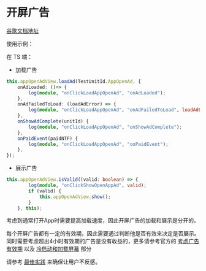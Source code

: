# 开屏广告

[谷歌文档地址](https://developers.google.com/admob/android/app-open?hl=zh-cn)

使用示例：

在 TS  端：

- 加载广告

```ts
this.appOpenAdView.loadAd(TestUnitId.AppOpenAd, {
    onAdLoaded: ()=> {
        log(module, "onClickLoadAppOpenAd", "onAdLoaded");
    },
    onAdFailedToLoad: (loadAdError) => {
        log(module, "onClickLoadAppOpenAd", "onAdFailedToLoad", loadAdError);
    },            
    onShowAdComplete(unitId) {
        log(module, "onClickLoadAppOpenAd", "onShowAdComplete");
    },
    onPaidEvent(paidNTF) {
        log(module, "onClickLoadAppOpenAd", "onPaidEvent");
    },
});

```

- 展示广告

```ts
this.appOpenAdView.isValid((valid: boolean) => {
        log(module, "onClickShowOpenAppAd", valid);
        if (valid) {
            this.appOpenAdView.show();
        }
    }, this);
```

考虑到通常打开App时需要提高加载速度，因此开屏广告的加载和展示是分开的。

每个开屏广告都有一定的有效期，因此需要通过判断他是否有效来决定是否展示。同时需要考虑超出4小时有效期的广告是没有收益的，更多请参考官方的 [考虑广告有效期](https://developers.google.com/admob/android/app-open?hl=zh-cn#expiration) 以及 [冷启动和加载屏幕](https://developers.google.com/admob/android/app-open?hl=zh-cn#coldstart) 部分

请参考 [最佳实践](https://developers.google.com/admob/android/app-open?hl=zh-cn#best_practices) 来确保让用户不反感。
